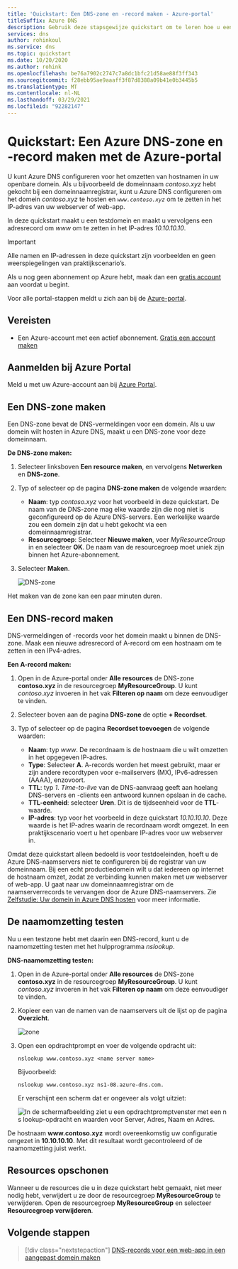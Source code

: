 ```yaml
---
title: 'Quickstart: Een DNS-zone en -record maken - Azure-portal'
titleSuffix: Azure DNS
description: Gebruik deze stapsgewijze quickstart om te leren hoe u een Azure DNS-zone en -record maakt met behulp van de Azure-portal.
services: dns
author: rohinkoul
ms.service: dns
ms.topic: quickstart
ms.date: 10/20/2020
ms.author: rohink
ms.openlocfilehash: be76a7902c2747c7a8dc1bfc21d58ae88f3ff343
ms.sourcegitcommit: f28ebb95ae9aaaff3f87d8388a09b41e0b3445b5
ms.translationtype: MT
ms.contentlocale: nl-NL
ms.lasthandoff: 03/29/2021
ms.locfileid: "92282147"
---
```

# <a name="quickstart-create-an-azure-dns-zone-and-record-using-the-azure-portal"></a>Quickstart: Een Azure DNS-zone en -record maken met de Azure-portal

U kunt Azure DNS configureren voor het omzetten van hostnamen in uw openbare domein. Als u bijvoorbeeld de domeinnaam *contoso.xyz* hebt gekocht bij een domeinnaamregistrar, kunt u Azure DNS configureren om het domein *contoso.xyz* te hosten en *`www.contoso.xyz`* om te zetten in het IP-adres van uw webserver of web-app.

In deze quickstart maakt u een testdomein en maakt u vervolgens een adresrecord om *www* om te zetten in het IP-adres *10.10.10.10*.

>[!IMPORTANT]
>Alle namen en IP-adressen in deze quickstart zijn voorbeelden en geen weerspiegelingen van praktijkscenario’s.

<!---
You can also perform these steps using [Azure PowerShell](dns-getstarted-powershell.md) or the cross-platform [Azure CLI](dns-getstarted-cli.md).
--->

Als u nog geen abonnement op Azure hebt, maak dan een [gratis account](https://azure.microsoft.com/free/?WT.mc_id=A261C142F) aan voordat u begint.

Voor alle portal-stappen meldt u zich aan bij de [Azure-portal](https://portal.azure.com).

## <a name="prerequisites"></a>Vereisten

- Een Azure-account met een actief abonnement. [Gratis een account maken](https://azure.microsoft.com/free/?WT.mc_id=A261C142F)

## <a name="sign-in-to-the-azure-portal"></a>Aanmelden bij Azure Portal

Meld u met uw Azure-account aan bij [Azure Portal](https://portal.azure.com).

## <a name="create-a-dns-zone"></a>Een DNS-zone maken

Een DNS-zone bevat de DNS-vermeldingen voor een domein. Als u uw domein wilt hosten in Azure DNS, maakt u een DNS-zone voor deze domeinnaam. 

**De DNS-zone maken:**

1. Selecteer linksboven **Een resource maken**, en vervolgens **Netwerken** en **DNS-zone**.

1. Typ of selecteer op de pagina **DNS-zone maken** de volgende waarden:

   - **Naam**: typ *contoso.xyz* voor het voorbeeld in deze quickstart. De naam van de DNS-zone mag elke waarde zijn die nog niet is geconfigureerd op de Azure DNS-servers. Een werkelijke waarde zou een domein zijn dat u hebt gekocht via een domeinnaamregistrar.
   - **Resourcegroep**: Selecteer **Nieuwe maken**, voer *MyResourceGroup* in en selecteer **OK**. De naam van de resourcegroep moet uniek zijn binnen het Azure-abonnement. 

1. Selecteer **Maken**.

   ![DNS-zone](./media/dns-getstarted-portal/openzone650.png)

Het maken van de zone kan een paar minuten duren.

## <a name="create-a-dns-record"></a>Een DNS-record maken

DNS-vermeldingen of -records voor het domein maakt u binnen de DNS-zone. Maak een nieuwe adresrecord of A-record om een hostnaam om te zetten in een IPv4-adres.

**Een A-record maken:**

1. Open in de Azure-portal onder **Alle resources** de DNS-zone **contoso.xyz** in de resourcegroep **MyResourceGroup**. U kunt *contoso.xyz* invoeren in het vak **Filteren op naam** om deze eenvoudiger te vinden.

1. Selecteer boven aan de pagina **DNS-zone** de optie **+ Recordset**.

1. Typ of selecteer op de pagina **Recordset toevoegen** de volgende waarden:

   - **Naam**: typ *www*. De recordnaam is de hostnaam die u wilt omzetten in het opgegeven IP-adres.
   - **Type**: Selecteer **A**. A-records worden het meest gebruikt, maar er zijn andere recordtypen voor e-mailservers (MX), IPv6-adressen (AAAA), enzovoort. 
   - **TTL**: typ *1*. *Time-to-live* van de DNS-aanvraag geeft aan hoelang DNS-servers en -clients een antwoord kunnen opslaan in de cache.
   - **TTL-eenheid**: selecteer **Uren**. Dit is de tijdseenheid voor de **TTL**-waarde. 
   - **IP-adres**: typ voor het voorbeeld in deze quickstart *10.10.10.10*. Deze waarde is het IP-adres waarin de recordnaam wordt omgezet. In een praktijkscenario voert u het openbare IP-adres voor uw webserver in.

Omdat deze quickstart alleen bedoeld is voor testdoeleinden, hoeft u de Azure DNS-naamservers niet te configureren bij de registrar van uw domeinnaam. Bij een echt productiedomein wilt u dat iedereen op internet de hostnaam omzet, zodat ze verbinding kunnen maken met uw webserver of web-app. U gaat naar uw domeinnaamregistrar om de naamserverrecords te vervangen door de Azure DNS-naamservers. Zie [Zelfstudie: Uw domein in Azure DNS hosten](dns-delegate-domain-azure-dns.md#delegate-the-domain) voor meer informatie.

## <a name="test-the-name-resolution"></a>De naamomzetting testen

Nu u een testzone hebt met daarin een DNS-record, kunt u de naamomzetting testen met het hulpprogramma *nslookup*. 

**DNS-naamomzetting testen:**

1. Open in de Azure-portal onder **Alle resources** de DNS-zone **contoso.xyz** in de resourcegroep **MyResourceGroup**. U kunt *contoso.xyz* invoeren in het vak **Filteren op naam** om deze eenvoudiger te vinden.

1. Kopieer een van de namen van de naamservers uit de lijst op de pagina **Overzicht**. 

   ![zone](./media/dns-getstarted-portal/viewzonens500.png)

1. Open een opdrachtprompt en voer de volgende opdracht uit:

   ```
   nslookup www.contoso.xyz <name server name>
   ```

   Bijvoorbeeld:

   ```
   nslookup www.contoso.xyz ns1-08.azure-dns.com.
   ```

   Er verschijnt een scherm dat er ongeveer als volgt uitziet:

   ![In de schermafbeelding ziet u een opdrachtpromptvenster met een n s lookup-opdracht en waarden voor Server, Adres, Naam en Adres.](media/dns-getstarted-portal/nslookup.PNG)

De hostnaam **www\.contoso.xyz** wordt overeenkomstig uw configuratie omgezet in **10.10.10.10**. Met dit resultaat wordt gecontroleerd of de naamomzetting juist werkt. 

## <a name="clean-up-resources"></a>Resources opschonen

Wanneer u de resources die u in deze quickstart hebt gemaakt, niet meer nodig hebt, verwijdert u ze door de resourcegroep **MyResourceGroup** te verwijderen. Open de resourcegroep **MyResourceGroup** en selecteer **Resourcegroep verwijderen**.

## <a name="next-steps"></a>Volgende stappen

> [!div class="nextstepaction"]
> [DNS-records voor een web-app in een aangepast domein maken](./dns-web-sites-custom-domain.md)
